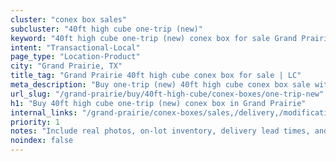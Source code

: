 ```yaml
---
cluster: "conex box sales"
subcluster: "40ft high cube one-trip (new)"
keyword: "40ft high cube one-trip (new) conex box for sale Grand Prairie, TX"
intent: "Transactional-Local"
page_type: "Location-Product"
city: "Grand Prairie, TX"
title_tag: "Grand Prairie 40ft high cube conex box for sale | LC"
meta_description: "Buy one-trip (new) 40ft high cube conex box sale with local delivery in Grand Prairie, TX. LC Container — local Since 2003. Request a fast quote today."
url_slug: "/grand-prairie/buy/40ft-high-cube/conex-boxes/one-trip-new"
h1: "Buy 40ft high cube one-trip (new) conex box in Grand Prairie"
internal_links: "/grand-prairie/conex-boxes/sales,/delivery,/modifications"
priority: 1
notes: "Include real photos, on-lot inventory, delivery lead times, and financing info."
noindex: false
---
```


<!-- TODO: Add unique city/inventory copy, images, and internal links here. -->
